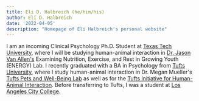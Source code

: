 ```yaml
---
title: Eli D. Halbreich (he/him/his)
author: Eli D. Halbreich
date: '2022-04-05'
description: "Homepage of Eli Halbreich's personal website"
---
```


I am an incoming Clinical Psychology Ph.D. Student at [Texas Tech University](https://www.ttu.edu/), where I will be studying human-animal interaction in [Dr. Jason Van Allen's](https://www.depts.ttu.edu/psy/people/jvanallen/) Examining Nutrition, Exercise, and Rest in Growing Youth (ENERGY) Lab. I recently graduated with a BA in Psychology from [Tufts University](https://www.tufts.edu/), where I study human-animal interaction in Dr. Megan Mueller's [Tufts Pets and Well-Being Lab](https://sites.tufts.edu/tpawlab/) as well as for the [Tufts Initiative for Human-Animal Interaction](https://hai.tufts.edu/). Before transferring to Tufts, I was a student at [Los Angeles City College](https://www.lacitycollege.edu/).
